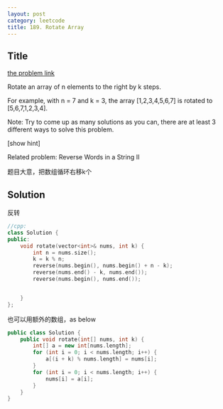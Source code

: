 ```yaml
---
layout: post
category: leetcode
title: 189. Rotate Array
---
```

## Title
[the problem link](https://leetcode.com/problems/rotate-array/description/)

Rotate an array of n elements to the right by k steps.

For example, with n = 7 and k = 3, the array [1,2,3,4,5,6,7] is rotated to [5,6,7,1,2,3,4].

Note:
Try to come up as many solutions as you can, there are at least 3 different ways to solve this problem.

[show hint]

Related problem: Reverse Words in a String II

题目大意，把数组循环右移k个

## Solution
反转
```c++
//cpp:
class Solution {
public:
	void rotate(vector<int>& nums, int k) {
		int n = nums.size();
		k = k % n;
		reverse(nums.begin(), nums.begin() + n - k);
		reverse(nums.end() - k, nums.end());
		reverse(nums.begin(), nums.end());


	}
};
```

也可以用额外的数组，as below

```c++
public class Solution {
    public void rotate(int[] nums, int k) {
        int[] a = new int[nums.length];
        for (int i = 0; i < nums.length; i++) {
            a[(i + k) % nums.length] = nums[i];
        }
        for (int i = 0; i < nums.length; i++) {
            nums[i] = a[i];
        }
    }
}
```